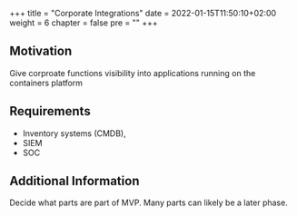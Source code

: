 +++
title = "Corporate Integrations"
date = 2022-01-15T11:50:10+02:00
weight = 6
chapter = false
pre = "<b></b>"
+++

## Motivation
Give corproate functions visibility into applications running on the containers platform

## Requirements

* Inventory systems (CMDB), 
* SIEM 
* SOC

## Additional Information
Decide what parts are part of MVP. Many parts can likely be a later phase.


